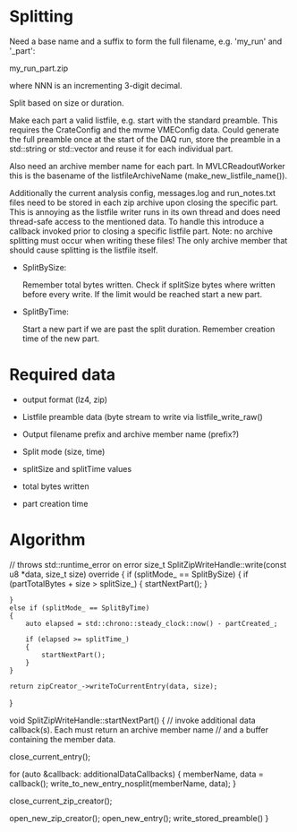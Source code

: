 # Splitting

Need a base name and a suffix to form the full filename, e.g. 'my_run' and
'_part':

  my_run<runNumber>_part<NNN>.zip

where NNN is an incrementing 3-digit decimal.

Split based on size or duration.

Make each part a valid listfile, e.g. start with the standard preamble. This
requires the CrateConfig and the mvme VMEConfig data. Could generate the full
preamble once at the start of the DAQ run, store the preamble in a std::string
or std::vector and reuse it for each individual part.

Also need an archive member name for each part. In MVLCReadoutWorker this is
the basename of the listfileArchiveName (make_new_listfile_name()).

Additionally the current analysis config, messages.log and run_notes.txt files
need to be stored in each zip archive upon closing the specific part. This is
annoying as the listfile writer runs in its own thread and does need
thread-safe access to the mentioned data. To handle this introduce a callback
invoked prior to closing a specific listfile part. Note: no archive splitting
must occur when writing these files! The only archive member that should cause
splitting is the listfile itself.

- SplitBySize:

  Remember total bytes written. Check if splitSize bytes where written before every write.
  If the limit would be reached start a new part.

- SplitByTime:

  Start a new part if we are past the split duration. Remember creation time of the new part.

# Required data

* output format (lz4, zip)
* Listfile preamble data (byte stream to write via listfile_write_raw()
* Output filename prefix and archive member name (prefix?)
* Split mode (size, time)
* splitSize and splitTime values

* total bytes written
* part creation time


# Algorithm

// throws std::runtime_error on error
size_t SplitZipWriteHandle::write(const u8 *data, size_t size) override
{
    if (splitMode_ == SplitBySize)
    {
        if (partTotalBytes + size > splitSize_)
        {
            startNextPart();
        }

    }
    else if (splitMode_ == SplitByTime)
    {
        auto elapsed = std::chrono::steady_clock::now() - partCreated_;

        if (elapsed >= splitTime_)
        {
            startNextPart();
        }
    }

    return zipCreator_->writeToCurrentEntry(data, size);
}

void SplitZipWriteHandle::startNextPart()
{
   // invoke additional data callback(s). Each must return an archive member name
   // and a buffer containing the member data.

   close_current_entry();

   for (auto &callback: additionalDataCallbacks)
   {
      memberName, data = callback();
      write_to_new_entry_nosplit(memberName, data);
   }

   close_current_zip_creator();

   open_new_zip_creator();
   open_new_entry();
   write_stored_preamble()
}
